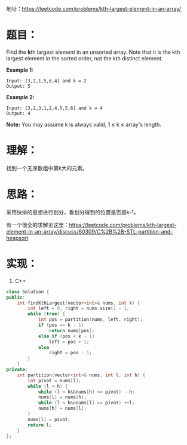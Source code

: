 地址：https://leetcode.com/problems/kth-largest-element-in-an-array/

# 题目：

Find the **k**th largest element in an unsorted array. Note that it is the kth largest element in the sorted order, not the kth distinct element.

**Example 1:**

```
Input: [3,2,1,5,6,4] and k = 2
Output: 5
```

**Example 2:**

```
Input: [3,2,3,1,2,4,5,5,6] and k = 4
Output: 4
```

**Note:** 
You may assume k is always valid, 1 ≤ k ≤ array's length.

# 理解：

找到一个无序数组中第k大的元素。

# 思路：

采用快排的思想进行划分，看划分得到的位置是否是k-1。

有一个很全的求解见这里：https://leetcode.com/problems/kth-largest-element-in-an-array/discuss/60309/C%2B%2B-STL-partition-and-heapsort

# 实现：

1. C++

```cpp
class Solution {
public:
	int findKthLargest(vector<int>& nums, int k) {
		int left = 0, right = nums.size() - 1;
		while (true) {
			int pos = partition(nums, left, right);
			if (pos == k - 1)
				return nums[pos];
			else if (pos < k - 1)
				left = pos + 1;
			else
				right = pos - 1;
		}
	}
private:
	int partition(vector<int>& nums, int l, int h) {
		int pivot = nums[l];
		while (l < h) {
			while (l < h&&nums[h] <= pivot) --h;
			nums[l] = nums[h];
			while (l < h&&nums[l] >= pivot) ++l;
			nums[h] = nums[l];
		}
		nums[l] = pivot;
		return l;
	}
};
```

